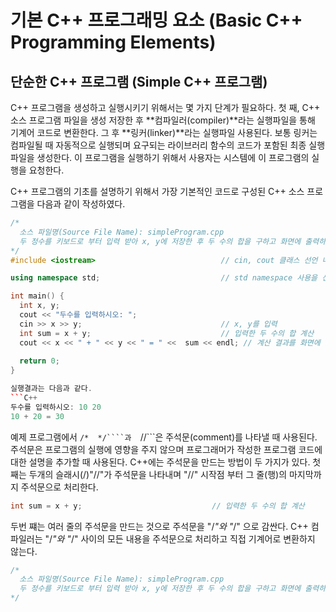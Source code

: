 # 기본 C++ 프로그래밍 요소 (Basic C++ Programming Elements)

##  단순한 C++ 프로그램 (Simple C++ 프로그램)

C++ 프로그램을 생성하고 실행시키기 위해서는 몇 가지 단계가 필요하다. 
첫 째, C++ 소스 프로그램 파일을 생성 저장한 후 **컴파일러(compiler)**라는 실행파일을 통해 기계어 코드로 변환한다.
그 후 **링커(linker)**라는 실행파일 사용된다. 보통 링커는 컴파일될 때 자동적으로 실행되며 요구되는 라이브러리 함수의 코드가 포함된 최종 실행파일을 생성한다.
이 프로그램을 실행하기 위해서 사용자는 시스템에 이 프로그램의 실행을 요청한다. 

 C++ 프로그램의 기초를 설명하기 위해서 가장 기본적인 코드로 구성된 C++ 소스 프로그램을 다음과 같이 작성하였다. 

```C++
/* 
  소스 파일명(Source File Name): simpleProgram.cpp
  두 정수를 키보드로 부터 입력 받아 x, y에 저장한 후 두 수의 합을 구하고 화면에 출력하는 프로그램 
*/
#include <iostream>                            // cin, cout 클래스 선언 내용을 포함

using namespace std;                           // std namespace 사용을 선언

int main() {
  int x, y;
  cout << "두수를 입력하시오: ";  
  cin >> x >> y;                               // x, y를 입력        
  int sum = x + y;                             // 입력한 두 수의 합 계산
  cout << x << " + " << y << " = " <<  sum << endl; // 계산 결과를 화면에 출력
  
  return 0;
}

실행결과는 다음과 같다.
```C++
두수를 입력하시오: 10 20
10 + 20 = 30
```
예제 프로그램에서 ```/*  */````과  ```//```은 주석문(comment)를 나타낼 때 사용된다. 주석문은 프로그램의 실행에 영향을 주지 않으며 프로그래머가
작성한 프로그램 코드에 대한 설명을 추가할 때 사용된다. C++에는 주석문을 만드는 방법이 두 가지가 있다. 첫 째는 두개의 슬래시(/)"//"가 주석문을 나타내며 
"//" 시작점 부터 그 줄(행)의 마지막까지 주석문으로 처리한다. 

``` C++
int sum = x + y;                             // 입력한 두 수의 합 계산 
```

두번 쨰는 여러 줄의 주석문을 만드는 것으로 주석문을 "/*"와 "*/" 으로 감싼다. C++ 컴파일러는 "/*"와  "*/" 사이의 모든 내용을 주석문으로 처리하고 직접
기계어로 변환하지 않는다. 

```C++
/* 
  소스 파일명(Source File Name): simpleProgram.cpp
  두 정수를 키보드로 부터 입력 받아 x, y에 저장한 후 두 수의 합을 구하고 화면에 출력하는 프로그램 
*/
```

 
